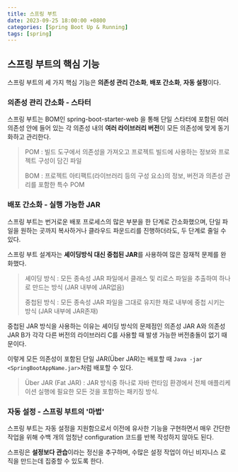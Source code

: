 ```yaml
---
title: 스프링 부트
date: 2023-09-25 18:00:00 +0800
categories: [Spring Boot Up & Running]
tags: [spring]
---
```


## 스프링 부트의 핵심 기능

스프링 부트의 세 가지 핵심 기능은 **의존성 관리 간소화**, **배포 간소화**, **자동 설정**이다.

### 의존성 관리 간소화 - 스타터

스프링 부트는 BOM인 spring-boot-starter-web 을 통해 단일 스타터에 포함된 여러 의존성 안에 들어 있는 각 의존성 내의 **여러 라이브러리 버전**이 모든
의존성에 맞게 동기화하고 관리한다.

> POM : 빌드 도구에서 의존성을 가져오고 프로젝트 빌드에 사용하는 정보와 프로젝트 구성이 담긴 파일
>
> BOM : 프로젝트 아티팩트(라이브러리 등의 구성 요소)의 정보, 버전과 의존성 관리를 포함한 특수 POM

### 배포 간소화 - 실행 가능한 JAR

스프링 부트는 번거로운 배포 프로세스의 많은 부분을 한 단계로 간소화했으며, 단일 파일을 원하는 곳까지 복사하거나 클라우드 파운드리를 진행하더라도, 두 단계로 줄일 수 있다.

스프링 부트 설계자는 **셰이딩방식 대신 중첩된 JAR**를 사용하여 많은 잠재적 문제를 완화했다.

> 셰이딩 방식 : 모든 종속성 JAR 파일에서 클래스 및 리로스 파일을 추출하여 하나로 만드는 방식 (JAR 내부에 JAR없음)
>
> 중첩된 방식 : 모든 종속성 JAR 파일을 그대로 유지한 채로 내부에 중첩 시키는 방식 (JAR 내부에 JAR존재)

중첩된 JAR 방식을 사용하는 이유는 셰이딩 방식의 문제점인 의존성 JAR A와 의존성 JAR B가 각각 다른 버전의 라이브러리 C를 사용할 때 발생 가능한 버전충돌이 없기
때문이다.

이렇게 모든 의존성이 포함된 단일 JAR(Über JAR)는 배포할 때 ```Java -jar <SpringBootAppName.jar>```처럼 배포할 수 있다.

> Über JAR (Fat JAR) : JAR 방식중 하나로 자바 런타임 환경에서 전체 애플리케이션 실행에 필요한 모든 것을 포함하는 패키징 방식.

### 자동 설정 - 스프링 부트의 '마법'

스프링 부트는 자동 설정을 지원함으로서 이전에 유사한 기능을 구현하면서 매우 간단한 작업을 위해 수백 개의 엄청난 configuration 코드를 반복 작성하지 않아도 된다.

스프링은 **설정보다 관습**이라는 정신을 추구하며, 수많은 설정 작업이 아닌 비지니스 로직을 만드는데 집중할 수 있도록 한다.
